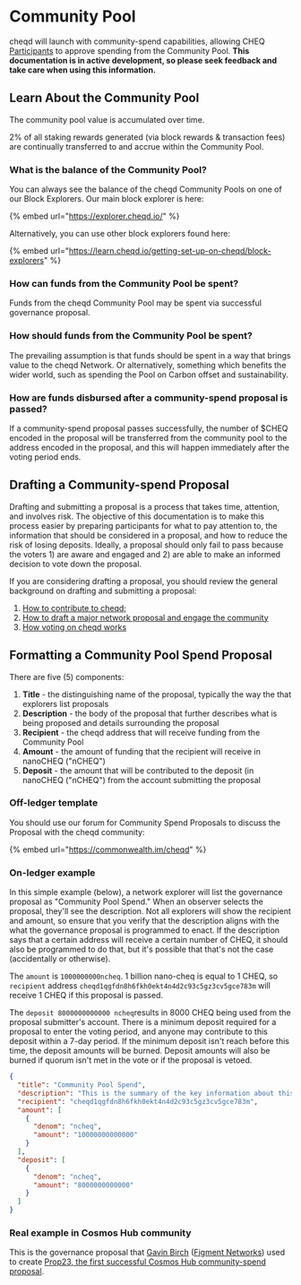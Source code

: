 # Community Pool

cheqd will launch with community-spend capabilities, allowing CHEQ [Participants](../basic-concepts/delegation-and-bonding.md#what-is-a-participant) to approve spending from the Community Pool. **This documentation is in active development, so please seek feedback and take care when using this information.**

## Learn About the Community Pool

The community pool value is accumulated over time.

2% of all staking rewards generated (via block rewards & transaction fees) are continually transferred to and accrue within the Community Pool.

### What is the balance of the Community Pool?

You can always see the balance of the cheqd Community Pools on one of our Block Explorers. Our main block explorer is here:

{% embed url="https://explorer.cheqd.io/" %}

Alternatively, you can use other block explorers found here:

{% embed url="https://learn.cheqd.io/getting-set-up-on-cheqd/block-explorers" %}

### How can funds from the Community Pool be spent?

Funds from the cheqd Community Pool may be spent via successful governance proposal.

### How should funds from the Community Pool be spent?

The prevailing assumption is that funds should be spent in a way that brings value to the cheqd Network. Or alternatively, something which benefits the wider world, such as spending the Pool on Carbon offset and sustainability.

### How are funds disbursed after a community-spend proposal is passed?

If a community-spend proposal passes successfully, the number of $CHEQ encoded in the proposal will be transferred from the community pool to the address encoded in the proposal, and this will happen immediately after the voting period ends.

## Drafting a Community-spend Proposal

Drafting and submitting a proposal is a process that takes time, attention, and involves risk. The objective of this documentation is to make this process easier by preparing participants for what to pay attention to, the information that should be considered in a proposal, and how to reduce the risk of losing deposits. Ideally, a proposal should only fail to pass because the voters 1) are aware and engaged and 2) are able to make an informed decision to vote down the proposal.

If you are considering drafting a proposal, you should review the general background on drafting and submitting a proposal:

1. [How to contribute to cheqd;](https://gov.cheqd.io/contributing)
2. [How to draft a major network proposal and engage the community](https://gov.cheqd.io/contributing/major-network-changes)
3. [How voting on cheqd works](../basic-concepts/voting.md)

## Formatting a Community Pool Spend Proposal

There are five (5) components:

1. **Title** - the distinguishing name of the proposal, typically the way the that explorers list proposals
2. **Description** - the body of the proposal that further describes what is being proposed and details surrounding the proposal
3. **Recipient** - the cheqd address that will receive funding from the Community Pool
4. **Amount** - the amount of funding that the recipient will receive in nanoCHEQ ("nCHEQ")
5. **Deposit** - the amount that will be contributed to the deposit (in nanoCHEQ ("nCHEQ") from the account submitting the proposal

### **Off-ledger template**

You should use our forum for Community Spend Proposals to discuss the Proposal with the cheqd community:

{% embed url="https://commonwealth.im/cheqd" %}

### On-ledger example

In this simple example (below), a network explorer will list the governance proposal as "Community Pool Spend." When an observer selects the proposal, they'll see the description. Not all explorers will show the recipient and amount, so ensure that you verify that the description aligns with the what the governance proposal is programmed to enact. If the description says that a certain address will receive a certain number of CHEQ, it should also be programmed to do that, but it's possible that that's not the case (accidentally or otherwise).

The `amount` is `1000000000ncheq`. 1 billion nano-cheq is equal to 1 CHEQ, so `recipient` address `cheqd1qgfdn8h6fkh0ekt4n4d2c93c5gz3cv5gce783m` will receive 1 CHEQ if this proposal is passed.

The `deposit 8000000000000 ncheq`results in 8000 CHEQ being used from the proposal submitter's account. There is a minimum deposit required for a proposal to enter the voting period, and anyone may contribute to this deposit within a 7-day period. If the minimum deposit isn't reach before this time, the deposit amounts will be burned. Deposit amounts will also be burned if quorum isn't met in the vote or if the proposal is vetoed.

```json
{
  "title": "Community Pool Spend",
  "description": "This is the summary of the key information about this proposal. Include the URL to a PDF version of your full proposal.",
  "recipient": "cheqd1qgfdn8h6fkh0ekt4n4d2c93c5gz3cv5gce783m",
  "amount": [
    {
      "denom": "ncheq",
      "amount": "10000000000000"
    }
  ],
  "deposit": [
    {
      "denom": "ncheq",
      "amount": "8000000000000"
    }
  ]
}
```

### Real example in Cosmos Hub community

This is the governance proposal that [Gavin Birch](https://twitter.com/Ether\_Gavin) ([Figment Networks](https://figment.network)) used to create [Prop23, the first successful Cosmos Hub community-spend proposal](https://hubble.figment.network/cosmos/chains/cosmoshub-3/governance/proposals/23).
